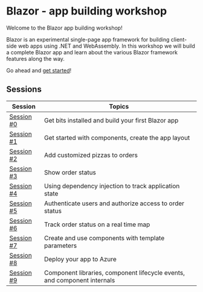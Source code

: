 # Blazor - app building workshop

Welcome to the Blazor app building workshop! 

Blazor is an experimental single-page app framework for building client-side web apps using .NET and WebAssembly. In this workshop we will build a complete Blazor app and learn about the various Blazor framework features along the way.

Go ahead and [get started](/docs/00-get-started)!

## Sessions

| Session | Topics |
| ----- | ---- |
| [Session #0](/docs/00-get-started.md) | Get bits installed and build your first Blazor app |
| [Session #1](/docs/01-components-and-layout.md) | Get started with components, create the app layout |
| [Session #2](/docs/02-events-and-data-binding.md) | Add customized pizzas to orders  |
| [Session #3](/docs/03-show-order-status.md) | Show order status |
| [Session #4](/docs/04-refactor-state-management.md) | Using dependency injection to track application state |
| [Session #5](/docs/05-authentication-and-authorization.md) | Authenticate users and authorize access to order status |
| [Session #6](/docs/06-javascript-interop.md) | Track order status on a real time map |
| [Session #7](/docs/07-templated-components.md) | Create and use components with template parameters |
| [Session #8](/docs/08-publish-and-deploy.md) | Deploy your app to Azure |
| [Session #9](/docs/09-advanced-components.md) | Component libraries, component lifecycle events, and component internals  |
